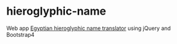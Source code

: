 # hieroglyphic-name
Web app [Egyptian hieroglyphic name translator](https://andriival.github.io/hieroglyphic-name) using jQuery and Bootstrap4
